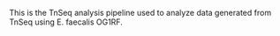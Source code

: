This is the TnSeq analysis pipeline used to analyze data generated from TnSeq using E. faecalis OG1RF.
